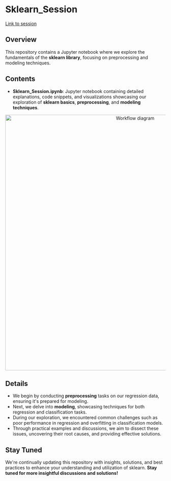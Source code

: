 # Sklearn_Session
[Link to session](https://drive.google.com/drive/folders/1uyRJTRmyjRwKJU2_JHdGaIsHJuuIt5BG?usp=drive_link)
## Overview

This repository contains a Jupyter notebook where we explore the fundamentals of the **sklearn library**, focusing on preprocessing and modeling techniques.

## Contents

- **Sklearn_Session.ipynb**: Jupyter notebook containing detailed explanations, code snippets, and visualizations showcasing our exploration of **sklearn basics**, **preprocessing**, and **modeling techniques**.
<p align="center">
  <img src="https://sebastianraschka.com/images/blog/2014/intro_supervised_learning/supervised_learning_flowchart.png" alt="Workflow diagram" width="800">
</p>

## Details

- We begin by conducting **preprocessing** tasks on our regression data, ensuring it's prepared for modeling.
- Next, we delve into **modeling**, showcasing techniques for both regression and classification tasks.
- During our exploration, we encountered common challenges such as poor performance in regression and overfitting in classification models.
- Through practical examples and discussions, we aim to dissect these issues, uncovering their root causes, and providing effective solutions.

## Stay Tuned

We're continually updating this repository with insights, solutions, and best practices to enhance your understanding and utilization of sklearn. **Stay tuned for more insightful discussions and solutions!**


